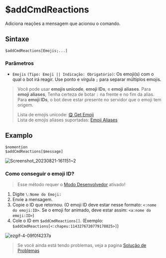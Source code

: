 # $addCmdReactions
Adiciona reações a mensagem que acionou o comando.

## Sintaxe
```
$addCmdReactions[Emojis;...]
```

### Parâmetros 
- `Emojis` `(Tipo: Emoji || Indicação: Obrigatório)`: Os emoji(s) com o qual o bot irá reagir. Use ponto e vírgula `;` para separar múltiplos emojis.
> Você pode usar **emojis unicode**, **emoji IDs**, e **emoji aliases**.
> Para **emoji aliases**, Tenha certeza de botar `:` na frente e no fim da alias. 
> Para **emoji IDs**, o bot deve estar presente no servidor que o emoji tem origem.
> 
> Lista de emojis unicode: [😋 Get Emoji](https://getemoji.com) \
> Lista de emojis aliases suportadas: [Emoji Aliases](https://botdesignerdiscord.com/public/emoji_alias_list)

## Examplo
```
$nomention
$addCmdReactions[$message]
```
![Screenshot_20230821-161151~2](https://github.com/Kemi-Rawr/bdfd-wiki/assets/111205130/9d2f5c18-e250-4123-aab7-9c748b3be614)

### Como conseguir o emoji ID?

> Esse método requer o [Modo Desenvolvedor](https://support.discord.com/hc/en-us/articles/206346498-Where-can-I-find-my-User-Server-Message-ID-) ativado!

1. Digite `\:Nome do Emoji:`
2. Envie a mensagem.
3. Copie o ID que retornou. (O emoji ID deve estar nesse formato: `<:nome do emoji:ID>`. Se o emoji for animado, deve estar assim: `<a:nome do emoji:ID>`)
4. Cole o ID em `$addCmdReactions[]`. (Exemplo: `$addCmdReactions[<:chapeu:1143276720779178025>]`)

![ezgif-4-09f0f4237a](https://github.com/Kemi-Rawr/bdfd-wiki/assets/111205130/c1e3cd50-6b8b-41cb-ab96-d7d563280296)


> Se você ainda está tendo problemas, veja a pagina [Solução de Problemas](../resources/troubleshooting.md#the-bot-fails-to-add-reactions) 
